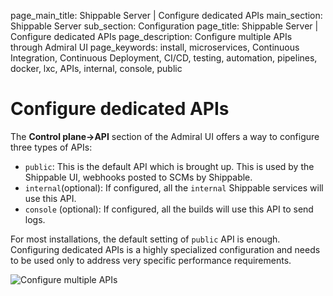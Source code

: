 page_main_title: Shippable Server | Configure dedicated APIs
main_section: Shippable Server
sub_section: Configuration
page_title: Shippable Server | Configure dedicated APIs
page_description: Configure multiple APIs through Admiral UI
page_keywords: install, microservices, Continuous Integration, Continuous Deployment, CI/CD, testing, automation, pipelines, docker, lxc, APIs, internal, console, public

# Configure dedicated APIs

The **Control plane->API** section of the Admiral UI offers a way to configure three types of APIs:

*  `public`: This is the default API which is brought up. This is used by the Shippable UI, webhooks posted to SCMs by Shippable.
*  `internal`(optional): If configured, all the `internal` Shippable services will use this API.
*  `console` (optional): If configured, all the builds will use this API to send logs.

For most installations, the default setting of `public` API is enough. Configuring dedicated APIs is a highly specialized configuration and needs to be used only to address very specific performance requirements.

<img src="/images/platform/server/configure-multiple-apis.png" alt="Configure multiple APIs">
